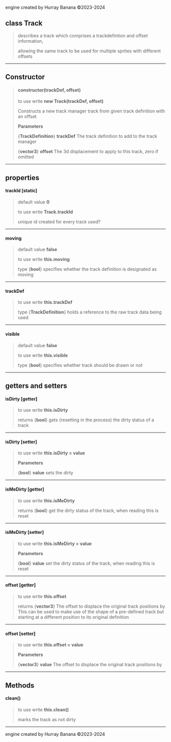 engine created by Hurray Banana &copy;2023-2024
## class Track
> describes a track which comprises a trackdefintion and offset information,
> 
> allowing the same track to be used for multiple sprites with different offsets
> 
> 

---

## Constructor
> #### constructor(trackDef, offset)
> to use write **new Track(trackDef, offset)**
> 
> Constructs a new track manager track from given track definition with an offset
> 
> 
> **Parameters**
> 
> {**TrackDefinition**} **trackDef** The track definition to add to the track manager
> 
> {**vector3**} **offset** The 3d displacement to apply to this track, zero if omitted
> 
> 

---

## properties
####  trackId [static]
> default value **0**
> 
> to use write **Track.trackId**
> 
> unique id created for every track used?
> 
> 

---

#### moving
> default value **false**
> 
> to use write **this.moving**
> 
> 
> type {**bool**} specifies whether the track definition is designated as moving
> 
> 

---

#### trackDef
> to use write **this.trackDef**
> 
> 
> type {**TrackDefinition**} holds a reference to the raw track data being used
> 
> 

---

#### visible
> default value **false**
> 
> to use write **this.visible**
> 
> 
> type {**bool**} specifies whether track should be drawn or not
> 
> 

---

## getters and setters
#### isDirty [getter]
> to use write **this.isDirty**
> 
> 
> returns {**bool**} gets (resetting in the process) the dirty status of a track
> 
> 

---

#### isDirty [setter]
> to use write **this.isDirty = value**
> 
> 
> **Parameters**
> 
> {**bool**} **value**  sets the dirty
> 
> 

---

#### isMeDirty [getter]
> to use write **this.isMeDirty**
> 
> 
> returns {**bool**} get the dirty status of the track, when reading this is reset
> 
> 

---

#### isMeDirty [setter]
> to use write **this.isMeDirty = value**
> 
> 
> **Parameters**
> 
> {**bool**} **value** set the dirty status of the track, when reading this is reset
> 
> 

---

#### offset [getter]
> to use write **this.offset**
> 
> 
> returns {**vector3**} The offset to displace the original track positions by This can be used to make use of the shape of a pre-defined track but starting at a different position to its original definition
> 
> 

---

#### offset [setter]
> to use write **this.offset = value**
> 
> 
> **Parameters**
> 
> {**vector3**} **value** The offset to displace the original track positions by
> 
> 

---

## Methods
#### clean()
> to use write **this.clean()**
> 
> marks the track as not dirty
> 
> 

---

engine created by Hurray Banana &copy;2023-2024

